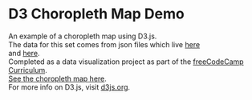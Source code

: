 # D3 Choropleth Map Demo

An example of a choropleth map using D3.js. </br>
The data for this set comes from json files which live [here](https://raw.githubusercontent.com/no-stack-dub-sack/testable-projects-fcc/master/src/data/choropleth_map/for_user_education.json)</br>
and [here](https://raw.githubusercontent.com/no-stack-dub-sack/testable-projects-fcc/master/src/data/choropleth_map/counties.json).</br>
Completed as a data visualization project as part of the [freeCodeCamp Curriculum](https://learn.freecodecamp.org/).</br>
[See the choropleth map here](https://willjw3.github.io/d3-Choropleth-Map-Demo/).</br>
For more info on D3.js, visit [d3js.org](https://d3js.org/).
